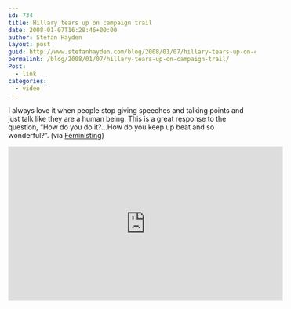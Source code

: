 ```yaml
---
id: 734
title: Hillary tears up on campaign trail
date: 2008-01-07T16:28:46+00:00
author: Stefan Hayden
layout: post
guid: http://www.stefanhayden.com/blog/2008/01/07/hillary-tears-up-on-campaign-trail/
permalink: /blog/2008/01/07/hillary-tears-up-on-campaign-trail/
Post:
  - link
categories:
  - video
---
```

I always love it when people stop giving speeches and talking points and just talk like they are a human being. This is a great response to the question, “How do you do it?...How do you keep up beat and so wonderful?”. (via <a href="http://feministing.com">Feministing</a>)

<iframe width="560" height="315" src="http://www.youtube.com/embed/FIG1mJAdMv8&rel=1&border=1" title="YouTube video player" frameborder="0" allow="accelerometer; autoplay; clipboard-write; encrypted-media; gyroscope; picture-in-picture" allowfullscreen></iframe>